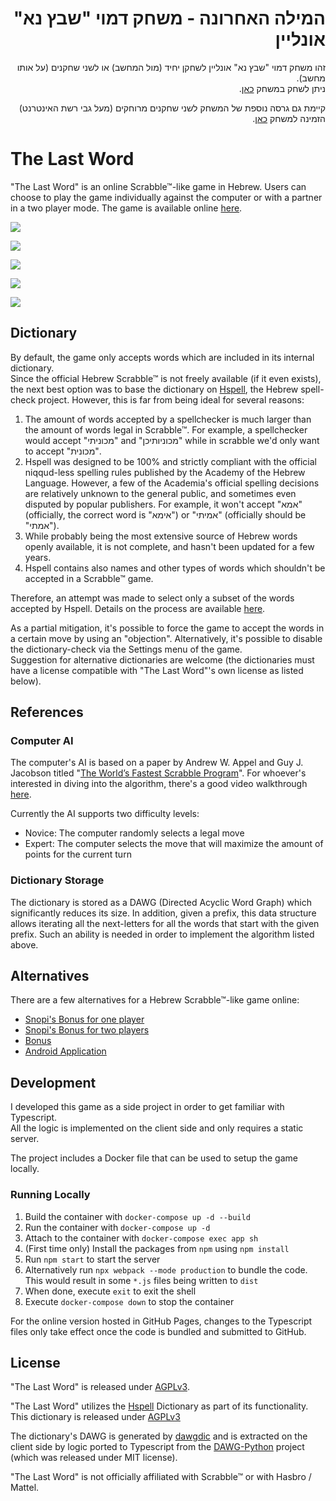 

<div dir="rtl">
<h1>המילה האחרונה - משחק דמוי "שבץ נא" אונליין</h1>

<p>
זהו משחק דמוי "שבץ נא" אונליין לשחקן יחיד (מול המחשב) או לשני שחקנים (על אותו מחשב).<br/>
ניתן לשחק במשחק <a href="https://dvd848.github.io/the-last-word/">כאן</a>.
</p>

<p>
קיימת גם גרסה נוספת של המשחק לשני שחקנים מרוחקים (מעל גבי רשת האינטרנט) הזמינה למשחק <a href="https://the-last-word.onrender.com/">כאן</a>.
</p>
</div>

# The Last Word

"The Last Word" is an online Scrabble™-like game in Hebrew. Users can choose to play the game individually against the computer or with a partner in a two player mode. The game is available online [here](https://dvd848.github.io/the-last-word/).

![](screenshots/game1.png)

![](screenshots/game2.png)

![](screenshots/game3.png)

![](screenshots/game4.png)

![](screenshots/game5.png)

## Dictionary

By default, the game only accepts words which are included in its internal dictionary.  
Since the official Hebrew Scrabble™ is not freely available (if it even exists), 
the next best option was to base the dictionary on [Hspell](http://hspell.ivrix.org.il/), the Hebrew spell-check project.
However, this is far from being ideal for several reasons:
 1. The amount of words accepted by a spellchecker is much larger than the amount of words legal in Scrabble™. 
    For example, a spellchecker would accept "מכוניתי" and "מכוניותיכן" while in scrabble we'd only want to accept "מכונית".
 2. Hspell was designed to be 100% and strictly compliant with the official niqqud-less spelling rules published by the Academy of the Hebrew Language. 
    However, a few of the Academia's official spelling decisions are relatively unknown to the general public, and sometimes even disputed by popular publishers.
    For example, it won't accept "אמא" (officially, the correct word is "אימא") or "אמיתי" (officially should be "אמתי").
 3. While probably being the most extensive source of Hebrew words openly available, it is not complete, and hasn't been updated for a few years.
 4. Hspell contains also names and other types of words which shouldn't be accepted in a Scrabble™ game.

Therefore, an attempt was made to select only a subset of the words accepted by Hspell. Details on the process are available [here](https://github.com/Dvd848/the-last-word/tree/main/utils/words).

As a partial mitigation, it's possible to force the game to accept the words in a certain move by using an "objection". Alternatively, it's possible to disable the dictionary-check via the Settings menu of the game.  
Suggestion for alternative dictionaries are welcome (the dictionaries must have a license compatible with "The Last Word"'s own license as listed below).

## References

### Computer AI

The computer's AI is based on a paper by Andrew W. Appel and Guy J. Jacobson titled "[The World’s Fastest Scrabble Program](https://www.cs.cmu.edu/afs/cs/academic/class/15451-s06/www/lectures/scrabble.pdf)". For whoever's interested in diving into the algorithm, there's a good video walkthrough [here](https://www.youtube.com/watch?v=9cytoYiF9uY).

Currently the AI supports two difficulty levels:

 * Novice: The computer randomly selects a legal move
 * Expert: The computer selects the move that will maximize the amount of points for the current turn

### Dictionary Storage

The dictionary is stored as a DAWG (Directed Acyclic Word Graph) which significantly reduces its size. 
In addition, given a prefix, this data structure allows iterating all the next-letters for all the words that start with the given prefix. 
Such an ability is needed in order to implement the algorithm listed above.

## Alternatives

There are a few alternatives for a Hebrew Scrabble™-like game online:
 * [Snopi's Bonus for one player](https://snopi.com/xGames/Bonus/BonusIntro.aspx)
 * [Snopi's Bonus for two players](https://snopi.com/xGames/Bonus/BonusIntroTwo.aspx)
 * [Bonus](https://www.old-games.org/onlineGame/bonus)
 * [Android Application](https://play.google.com/store/apps/details?id=com.beno.Words)

## Development

I developed this game as a side project in order to get familiar with Typescript.  
All the logic is implemented on the client side and only requires a static server.

The project includes a Docker file that can be used to setup the game locally.  

### Running Locally

 1. Build the container with `docker-compose up -d --build`
 2. Run the container with `docker-compose up -d`
 3. Attach to the container with `docker-compose exec app sh`
 4. (First time only) Install the packages from `npm` using `npm install`
 5. Run `npm start` to start the server
 6. Alternatively run `npx webpack --mode production` to bundle the code. This would result in some `*.js` files being written to `dist`
 7. When done, execute `exit` to exit the shell
 8. Execute `docker-compose down` to stop the container

For the online version hosted in GitHub Pages, changes to the Typescript files only take effect once the code is bundled and submitted to GitHub.

## License

"The Last Word" is released under [AGPLv3](https://www.gnu.org/licenses/agpl-3.0.en.html).

"The Last Word" utilizes the [Hspell](http://hspell.ivrix.org.il/) Dictionary as part of its functionality. This dictionary is released under [AGPLv3](https://www.gnu.org/licenses/agpl-3.0.en.html)

The dictionary's DAWG is generated by [dawgdic](https://code.google.com/p/dawgdic/) and is extracted on the client side by logic ported to Typescript from the [DAWG-Python](https://github.com/pytries/DAWG-Python) project (which was released under MIT license).

"The Last Word" is not officially affiliated with Scrabble™ or with Hasbro / Mattel.